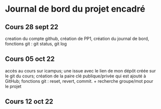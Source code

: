 # Journal de bord du projet encadré
## Cours 28 sept 22
creation du compte github, création de PP1, création du journal de bord, fonctions git : git status, git log 

## Cours 05 oct 22
accès au cours sur icampus; une issue avec le lien de mon dépôt créée sur le git du cours; création de la paire clé publique/privée qui est ajouté à GitHub; fonctions git : reset, revert, commit. + recherche groupe/mot pour le projet

## Cours 12 oct 22
